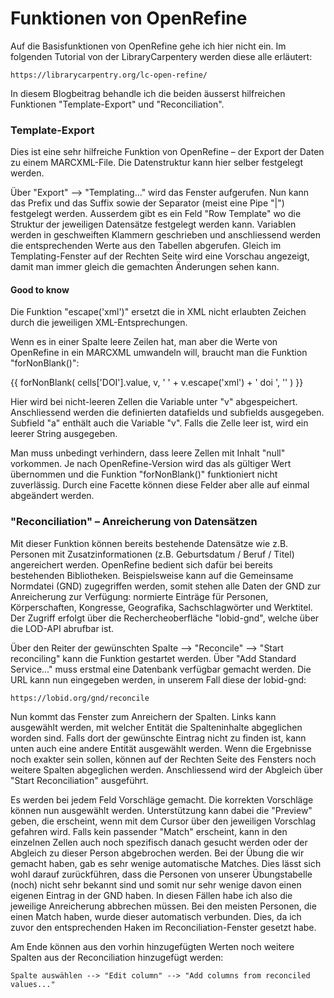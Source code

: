 # Funktionen von OpenRefine

Auf die Basisfunktionen von OpenRefine gehe ich hier nicht ein. Im folgenden Tutorial von der LibraryCarpentery werden diese alle erläutert:

```
https://librarycarpentry.org/lc-open-refine/
```

In diesem Blogbeitrag behandle ich die beiden äusserst hilfreichen Funktionen "Template-Export" und "Reconciliation".

### Template-Export

Dies ist eine sehr hilfreiche Funktion von OpenRefine – der Export der Daten zu einem MARCXML-File. Die Datenstruktur kann hier selber festgelegt werden.

Über "Export" --> "Templating..." wird das Fenster aufgerufen. Nun kann das Prefix und das Suffix sowie der Separator (meist eine Pipe "\|") festgelegt werden. Ausserdem gibt es ein Feld "Row Template" wo die Struktur der jeweiligen Datensätze festgelegt werden kann. Variablen werden in geschweiften Klammern geschrieben  und anschliessend werden die entsprechenden Werte aus den Tabellen abgerufen. Gleich im Templating-Fenster auf der Rechten Seite wird eine Vorschau angezeigt, damit man immer gleich die gemachten Änderungen sehen kann.

#### Good to know

Die Funktion "escape('xml')" ersetzt die in XML nicht erlaubten Zeichen durch die jeweiligen XML-Entsprechungen.

Wenn es in einer Spalte leere Zeilen hat, man aber die Werte von OpenRefine in ein MARCXML umwandeln will, braucht man die Funktion "forNonBlank()":

{{
forNonBlank(
    cells['DOI'].value,
    v,
    '<datafield tag="024" ind1="7" ind2=" ">
        <subfield code="a">' + v.escape('xml') + '</subfield>
        <subfield code="2">doi</subfield>
    </datafield>',
    ''
)
}}

Hier wird bei nicht-leeren Zellen die Variable unter "v" abgespeichert. Anschliessend werden die definierten datafields und subfields ausgegeben. Subfield "a" enthält auch die Variable "v". Falls die Zelle leer ist, wird ein leerer String ausgegeben.

Man muss unbedingt verhindern, dass leere Zellen mit Inhalt "null" vorkommen. Je nach OpenRefine-Version wird das als gültiger Wert übernommen und die Funktion "forNonBlank()" funktioniert nicht zuverlässig. Durch eine Facette können diese Felder aber alle auf einmal abgeändert werden.

### "Reconciliation" – Anreicherung von Datensätzen

Mit dieser Funktion können bereits bestehende Datensätze wie z.B. Personen mit Zusatzinformationen (z.B. Geburtsdatum / Beruf / Titel) angereichert werden. OpenRefine bedient sich dafür bei bereits bestehenden Bibliotheken. Beispielsweise kann auf die Gemeinsame Normdatei (GND) zugegriffen werden, somit stehen alle Daten der GND zur Anreicherung zur Verfügung: normierte Einträge für Personen, Körperschaften, Kongresse, Geografika, Sachschlagwörter und Werktitel. Der Zugriff erfolgt über die Rechercheoberfläche "lobid-gnd", welche über die LOD-API abrufbar ist.

Über den Reiter der gewünschten Spalte --> "Reconcile" --> "Start reconciling" kann die Funktion gestartet werden. Über "Add Standard Service..." muss erstmal eine Datenbank verfügbar gemacht werden. Die URL kann nun eingegeben werden, in unserem Fall diese der lobid-gnd:

```
https://lobid.org/gnd/reconcile
```

Nun kommt das Fenster zum Anreichern der Spalten. Links kann ausgewählt werden, mit welcher Entität die Spalteninhalte abgeglichen worden sind. Falls dort der gewünschte Eintrag nicht zu finden ist, kann unten auch eine andere Entität ausgewählt werden. Wenn die Ergebnisse noch exakter sein sollen, können auf der Rechten Seite des Fensters noch weitere Spalten abgeglichen werden. Anschliessend wird der Abgleich über "Start Reconciliation" ausgeführt.

Es werden bei jedem Feld Vorschläge gemacht. Die korrekten Vorschläge können nun ausgewählt werden. Unterstützung kann dabei die "Preview" geben, die erscheint, wenn mit dem Cursor über den jeweiligen Vorschlag gefahren wird. Falls kein passender "Match" erscheint, kann in den einzelnen Zellen auch noch spezifisch danach gesucht werden oder der Abgleich zu dieser Person abgebrochen werden. Bei der Übung die wir gemacht haben, gab es sehr wenige automatische Matches. Dies lässt sich wohl darauf zurückführen, dass die Personen von unserer Übungstabelle (noch) nicht sehr bekannt sind und somit nur sehr wenige davon einen eigenen Eintrag in der GND haben. In diesen Fällen habe ich also die jeweilige Anreicherung abbrechen müssen. Bei den meisten Personen, die einen Match haben, wurde dieser automatisch verbunden. Dies, da ich zuvor den entsprechenden Haken im Reconciliation-Fenster gesetzt habe.

Am Ende können aus den vorhin hinzugefügten Werten noch weitere Spalten aus der Reconciliation hinzugefügt werden:

```
Spalte auswählen --> "Edit column" --> "Add columns from reconciled values..."
```